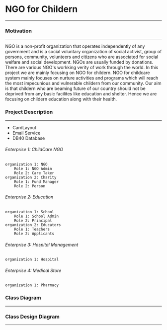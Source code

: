 # NGO for Childern 
------------
### Motivation
------------
NGO is a non-profit organization that operates independently of any government and is a social voluntary organization of social activist, group of persons, community, volunteers and citizens who are associated for social welfare and social development. NGOs are usually funded by donations. There are various NGO's workking verity of work through the world. In this project we are mainly focusing on NGO for childern. NGO for childcare system mainly focuses on nurture activities and programs which will reach the most impecunious and vulnerable childern from our community. Our aim is that childern who are beaming future of our country should not be deprived from any basic facilites like education and shelter. Hence we are focusing on childern education along with their health.


### Project Description
------------
- CardLayout
- Email Service
- DB40 Database

###### Enterprise 1: ChildCare NGO
	organization 1: NGO
		Role 1: NGO Admin
		Role 2: Care Taker
	organization 2: Charity
		Role 1: Fund Manager
		Role 2: Person

###### Enterprise 2: Education
	organization 1: School
		Role 1: School Admin
		Role 2: Principal
	organization 2: Educators
		Role 1: Teachers
		Role 2: Applicants

###### Enterprise 3: Hospital Management
	organization 1: Hospital 
	
###### Enterprise 4: Medical Store
	organization 1: Pharmacy


### Class Diagram
------------




### Class Design Diagram
------------
